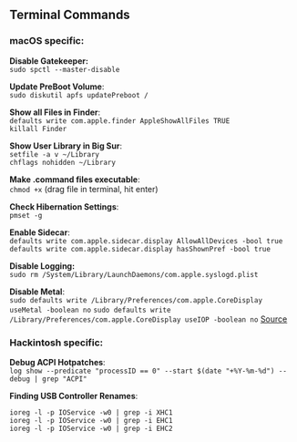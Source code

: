 ## Terminal Commands

### macOS specific:

**Disable Gatekeeper:**</br>
`sudo spctl --master-disable`

**Update PreBoot Volume**:</br>
`sudo diskutil apfs updatePreboot /`

**Show all Files in Finder**:</br>
`defaults write com.apple.finder AppleShowAllFiles TRUE`</br>
`killall Finder`

**Show User Library in Big Sur**:</br>
`setfile -a v ~/Library`</br>
`chflags nohidden ~/Library`

**Make .command files executable**:</br>
`chmod +x` (drag file in terminal, hit enter)

**Check Hibernation Settings**:</br>
`pmset -g`

**Enable Sidecar**:</br>
`defaults write com.apple.sidecar.display AllowAllDevices -bool true`
`defaults write com.apple.sidecar.display hasShownPref -bool true`

**Disable Logging:**</br>
`sudo rm /System/Library/LaunchDaemons/com.apple.syslogd.plist`

**Disable Metal**:</br>
`sudo defaults write /Library/Preferences/com.apple.CoreDisplay useMetal -boolean no`
`sudo defaults write /Library/Preferences/com.apple.CoreDisplay useIOP -boolean no`
[Source](https://www.tonymacx86.com/threads/high-sierra-graphic-drivers-for-fermi-geforce-gfx-560-ti.234606/page-2#post-1749719)

### Hackintosh specific:

**Debug ACPI Hotpatches**:</br>
`log show --predicate "processID == 0" --start $(date "+%Y-%m-%d") --debug | grep "ACPI"`

**Finding USB Controller Renames**:</br>

`ioreg -l -p IOService -w0 | grep -i XHC1`</br>
`ioreg -l -p IOService -w0 | grep -i EHC1`</br>
`ioreg -l -p IOService -w0 | grep -i EHC2`
